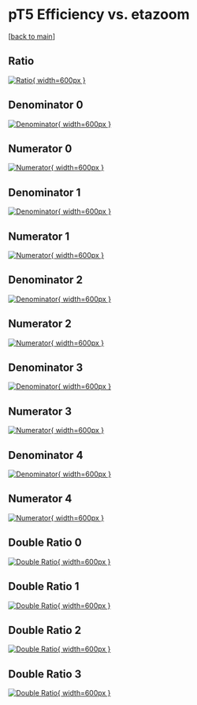 # pT5 Efficiency vs. etazoom

[[back to main](./)]



## Ratio

[![Ratio](../mtv/var/pT5_loweta_321_0_eff_etazoom.png){ width=600px }](../mtv/var/pT5_loweta_321_0_eff_etazoom.pdf)

## Denominator 0

[![Denominator](../mtv/den/pT5_loweta_321_0_eff_etazoom_den0.png){ width=600px }](../mtv/den/pT5_loweta_321_0_eff_etazoom_den0.pdf)

## Numerator 0

[![Numerator](../mtv/num/pT5_loweta_321_0_eff_etazoom_num0.png){ width=600px }](../mtv/num/pT5_loweta_321_0_eff_etazoom_num0.pdf)

## Denominator 1

[![Denominator](../mtv/den/pT5_loweta_321_0_eff_etazoom_den1.png){ width=600px }](../mtv/den/pT5_loweta_321_0_eff_etazoom_den1.pdf)

## Numerator 1

[![Numerator](../mtv/num/pT5_loweta_321_0_eff_etazoom_num1.png){ width=600px }](../mtv/num/pT5_loweta_321_0_eff_etazoom_num1.pdf)

## Denominator 2

[![Denominator](../mtv/den/pT5_loweta_321_0_eff_etazoom_den2.png){ width=600px }](../mtv/den/pT5_loweta_321_0_eff_etazoom_den2.pdf)

## Numerator 2

[![Numerator](../mtv/num/pT5_loweta_321_0_eff_etazoom_num2.png){ width=600px }](../mtv/num/pT5_loweta_321_0_eff_etazoom_num2.pdf)

## Denominator 3

[![Denominator](../mtv/den/pT5_loweta_321_0_eff_etazoom_den3.png){ width=600px }](../mtv/den/pT5_loweta_321_0_eff_etazoom_den3.pdf)

## Numerator 3

[![Numerator](../mtv/num/pT5_loweta_321_0_eff_etazoom_num3.png){ width=600px }](../mtv/num/pT5_loweta_321_0_eff_etazoom_num3.pdf)

## Denominator 4

[![Denominator](../mtv/den/pT5_loweta_321_0_eff_etazoom_den4.png){ width=600px }](../mtv/den/pT5_loweta_321_0_eff_etazoom_den4.pdf)

## Numerator 4

[![Numerator](../mtv/num/pT5_loweta_321_0_eff_etazoom_num4.png){ width=600px }](../mtv/num/pT5_loweta_321_0_eff_etazoom_num4.pdf)

## Double Ratio 0

[![Double Ratio](../mtv/ratio/pT5_loweta_321_0_eff_etazoom_ratio0.png){ width=600px }](../mtv/ratio/pT5_loweta_321_0_eff_etazoom_ratio0.pdf)

## Double Ratio 1

[![Double Ratio](../mtv/ratio/pT5_loweta_321_0_eff_etazoom_ratio1.png){ width=600px }](../mtv/ratio/pT5_loweta_321_0_eff_etazoom_ratio1.pdf)

## Double Ratio 2

[![Double Ratio](../mtv/ratio/pT5_loweta_321_0_eff_etazoom_ratio2.png){ width=600px }](../mtv/ratio/pT5_loweta_321_0_eff_etazoom_ratio2.pdf)

## Double Ratio 3

[![Double Ratio](../mtv/ratio/pT5_loweta_321_0_eff_etazoom_ratio3.png){ width=600px }](../mtv/ratio/pT5_loweta_321_0_eff_etazoom_ratio3.pdf)


